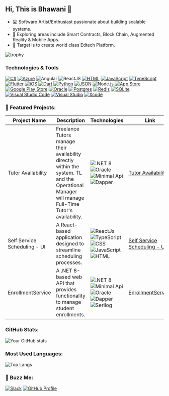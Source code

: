 ## Hi, This is Bhawani 👋
- 💻 Software Artist/Enthusiast passionate about building scalable systems.
- 🌱 Exploring areas include Smart Contracts, Block Chain, Augmented Reality & Mobile Apps.
- 🎯 Target is to create world class Edtech Platform.

![trophy](https://github-profile-trophy.vercel.app/?username=bhawani&theme=onestar&no-frame=true&row=1&column=3)

### Technologies & Tools

[![C#](https://custom-icon-badges.demolab.com/badge/C%23-%23239120.svg?logo=cshrp&logoColor=white)](#)
[![Azure](https://img.shields.io/badge/Azure-blue?logo=icloud&logoColor=white)](https://azure.microsoft.com)
![Angular](https://img.shields.io/badge/Angular-DD0031?logo=angular&logoColor=white&labelColor=DD0031&color=DD0031)
![ReactJS](https://img.shields.io/badge/React-20232A?logo=react&logoColor=#2174AC&labelColor=20232A&color=20232A)
[![HTML](https://img.shields.io/badge/HTML-%23E34F26.svg?logo=html5&logoColor=white)](#)
[![JavaScript](https://img.shields.io/badge/JavaScript-F7DF1E?logo=javascript&logoColor=000)](#)
[![TypeScript](https://img.shields.io/badge/TypeScript-3178C6?logo=typescript&logoColor=fff)](#)
[![Flutter](https://img.shields.io/badge/Flutter-02569B?logo=flutter&logoColor=fff)](#)
[![iOS](https://img.shields.io/badge/iOS-000000?&logo=apple&logoColor=white)](#)
[![Dart](https://img.shields.io/badge/Dart-%230175C2.svg?logo=dart&logoColor=white)](#)
[![Python](https://img.shields.io/badge/Python-3776AB?logo=python&logoColor=fff)](#)
[![JSON](https://img.shields.io/badge/JSON-000?logo=json&logoColor=fff)](#)
![Node.js](https://img.shields.io/badge/Node.js-20-43853D?style=flat&logo=node.js&logoColor=white&labelColor=43853D&color=43853D)
[![App Store](https://img.shields.io/badge/App_Store-0D96F6?logo=app-store&logoColor=white)](#)
[![Google Play Store](https://img.shields.io/badge/Google_Play-414141?logo=google-play&logoColor=white)](#)
[![Oracle](https://img.shields.io/badge/Oracle-F80000?logo=oracle&logoColor=fff)](#)
[![Postgres](https://img.shields.io/badge/Postgres-%23316192.svg?logo=postgresql&logoColor=white)](#)
[![Redis](https://img.shields.io/badge/Redis-%23DD0031.svg?logo=redis&logoColor=white)](#)
[![SQLite](https://img.shields.io/badge/SQLite-%2307405e.svg?logo=sqlite&logoColor=white)](#)
[![Visual Studio Code](https://custom-icon-badges.demolab.com/badge/Visual%20Studio%20Code-0078d7.svg?logo=vsc&logoColor=white)](#)
[![Visual Studio](https://custom-icon-badges.demolab.com/badge/Visual%20Studio-5C2D91.svg?&logo=visual-studio&logoColor=white)](#)
[![Xcode](https://img.shields.io/badge/Xcode-007ACC?logo=Xcode&logoColor=white)](#)

### 🌟 Featured Projects:

| Project Name | Description | Technologies | Link |
|---|---|---|---|
| Tutor Availability | Freelance Tutors manage their availability directly within the system. TL and the Operational Manager will manage Full-Time Tutor's availability. | ![.NET 8](https://img.shields.io/badge/.NET%208-blue) ![Oracle](https://img.shields.io/badge/Oracle-blue) ![Minimal Api](https://img.shields.io/badge/MinimalApi-blue) ![Dapper](https://img.shields.io/badge/Dapper-blue) | [Tutor Availability](https://github.com/bhawani-fevtutor/fev-tutor-availability) |
| Self Service Scheduling - UI | A React-based application designed to streamline scheduling processes. | ![ReactJs](https://img.shields.io/badge/ReactJs-blue) ![TypeScript](https://img.shields.io/badge/TypeScript-blue) ![CSS](https://img.shields.io/badge/CSS-blue) ![JavaScript](https://img.shields.io/badge/JavaScript-blue) ![HTML](https://img.shields.io/badge/HTML-blue) | [Self Service Scheduling - UI](https://github.com/bhawani-fevtutor/fev-tutor-self-service-scheduling-ui) |
| EnrollmentService | A .NET 8-based web API that provides functionality to manage student enrollments. | ![.NET 8](https://img.shields.io/badge/.NET%208-blue) ![Minimal Api](https://img.shields.io/badge/MinimalApi-blue) ![Oracle](https://img.shields.io/badge/Oracle-blue) ![Dapper](https://img.shields.io/badge/Dapper-blue) ![Serilog](https://img.shields.io/badge/Serilog-blue) | [EnrollmentService](https://github.com/bhawani-fevtutor/EnrollmentService) |

### GitHub Stats:
![Your GitHub stats](https://github-readme-stats.vercel.app/api?username=bhawani-fevtutor&show_icons=true&theme=merko)

### Most Used Languages:
![Top Langs](https://github-readme-stats.vercel.app/api/top-langs/?username=bhawani-fevtutor&layout=compact&theme=merko)

### 🤝 Buzz Me:
[![Slack](https://img.shields.io/badge/-Slack-%234A154B?style=flat&logo=slack)](https://slack.com/invite/invitelink)
[![GitHub Profile](https://img.shields.io/badge/GitHub_Profile-Awesome-orange)](https://github.com/bhawani-fevtutor)






